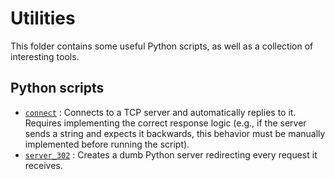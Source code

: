 # Utilities
This folder contains some useful Python scripts, as well as a collection of interesting tools.

## Python scripts

- [`connect`](./connect.py) : Connects to a TCP server and automatically replies to it. Requires implementing the correct response logic (e.g., if the server sends a string and expects it backwards, this behavior must be manually implemented before running the script).
- [`server_302`](./server_302.py) : Creates a dumb Python server redirecting every request it receives.
